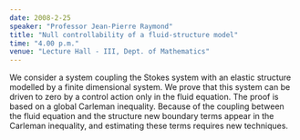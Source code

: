 ```yaml
---
date: 2008-2-25
speaker: "Professor Jean-Pierre Raymond"
title: "Null controllability of a fluid-structure model"
time: "4.00 p.m." 
venue: "Lecture Hall - III, Dept. of Mathematics"
---
```

We consider a system coupling the Stokes system with an elastic structure modelled by a finite dimensional system. We prove that this system can be driven to zero by a control action only in the fluid equation. The proof is based on a global Carleman inequality. Because of the coupling between the fluid equation and the structure new boundary terms appear in the Carleman inequality, and estimating these terms requires new techniques.

